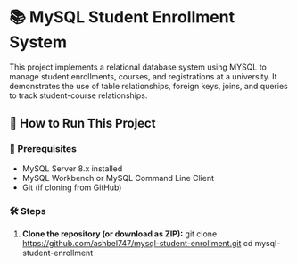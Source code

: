 # 📚 MySQL Student Enrollment System

This project implements a relational database system using MYSQL to manage student enrollments, courses, and registrations at a university. It demonstrates the use of table relationships, foreign keys, joins, and queries to track student-course relationships.


## 🚀 How to Run This Project

### 📌 Prerequisites

- MySQL Server 8.x installed
- MySQL Workbench or MySQL Command Line Client
- Git (if cloning from GitHub)


### 🛠️ Steps

1. **Clone the repository (or download as ZIP):**
   git clone https://github.com/ashbel747/mysql-student-enrollment.git
   cd mysql-student-enrollment
